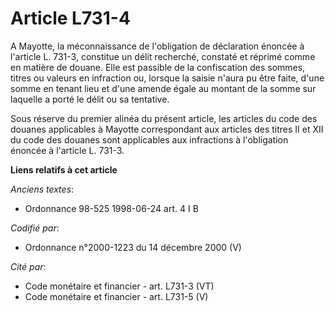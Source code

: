 # Article L731-4

A Mayotte, la méconnaissance de l'obligation de déclaration énoncée à l'article L. 731-3, constitue un délit recherché,
constaté et réprimé comme en matière de douane. Elle est passible de la confiscation des sommes, titres ou valeurs en
infraction ou, lorsque la saisie n'aura pu être faite, d'une somme en tenant lieu et d'une amende égale au montant de la
somme sur laquelle a porté le délit ou sa tentative.

Sous réserve du premier alinéa du présent article, les articles du code des douanes applicables à Mayotte correspondant aux
articles des titres II et XII du code des douanes sont applicables aux infractions à l'obligation énoncée à l'article L.
731-3.

**Liens relatifs à cet article**

_Anciens textes_:

  - Ordonnance 98-525 1998-06-24 art. 4 I B

_Codifié par_:

  - Ordonnance n°2000-1223 du 14 décembre 2000 (V)

_Cité par_:

  - Code monétaire et financier - art. L731-3 (VT)
  - Code monétaire et financier - art. L731-5 (V)
